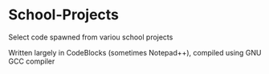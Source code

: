 # School-Projects
Select code spawned from variou school projects

Written largely in CodeBlocks (sometimes Notepad++), compiled using GNU GCC compiler
